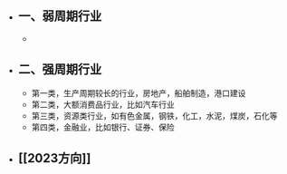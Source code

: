 - ## 一、弱周期行业
	-
- ## 二、强周期行业
	- 第一类，生产周期较长的行业，房地产，船舶制造，港口建设
	- 第二类，大额消费品行业，比如汽车行业
	- 第三类，资源类行业，如有色金属，钢铁，化工，水泥，煤炭，石化等
	- 第四类，金融业，比如银行、证券、保险
- ## [[2023方向]]